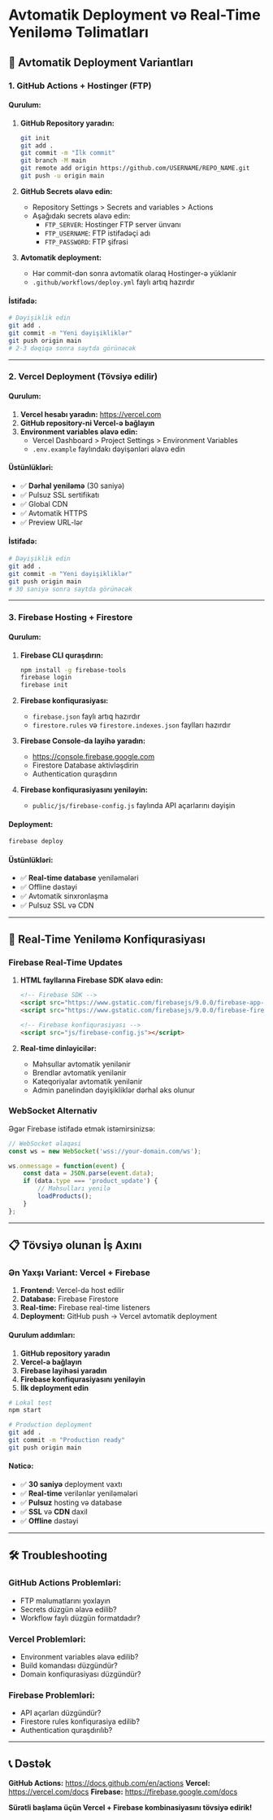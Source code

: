 # Avtomatik Deployment və Real-Time Yeniləmə Təlimatları

## 🚀 Avtomatik Deployment Variantları

### 1. GitHub Actions + Hostinger (FTP)

#### Qurulum:
1. **GitHub Repository yaradın:**
   ```bash
   git init
   git add .
   git commit -m "İlk commit"
   git branch -M main
   git remote add origin https://github.com/USERNAME/REPO_NAME.git
   git push -u origin main
   ```

2. **GitHub Secrets əlavə edin:**
   - Repository Settings > Secrets and variables > Actions
   - Aşağıdakı secrets əlavə edin:
     - `FTP_SERVER`: Hostinger FTP server ünvanı
     - `FTP_USERNAME`: FTP istifadəçi adı
     - `FTP_PASSWORD`: FTP şifrəsi

3. **Avtomatik deployment:**
   - Hər commit-dən sonra avtomatik olaraq Hostinger-ə yüklənir
   - `.github/workflows/deploy.yml` faylı artıq hazırdır

#### İstifadə:
```bash
# Dəyişiklik edin
git add .
git commit -m "Yeni dəyişikliklər"
git push origin main
# 2-3 dəqiqə sonra saytda görünəcək
```

---

### 2. Vercel Deployment (Tövsiyə edilir)

#### Qurulum:
1. **Vercel hesabı yaradın:** https://vercel.com
2. **GitHub repository-ni Vercel-ə bağlayın**
3. **Environment variables əlavə edin:**
   - Vercel Dashboard > Project Settings > Environment Variables
   - `.env.example` faylındakı dəyişənləri əlavə edin

#### Üstünlükləri:
- ✅ **Dərhal yeniləmə** (30 saniyə)
- ✅ Pulsuz SSL sertifikatı
- ✅ Global CDN
- ✅ Avtomatik HTTPS
- ✅ Preview URL-lər

#### İstifadə:
```bash
# Dəyişiklik edin
git add .
git commit -m "Yeni dəyişikliklər"
git push origin main
# 30 saniyə sonra saytda görünəcək
```

---

### 3. Firebase Hosting + Firestore

#### Qurulum:
1. **Firebase CLI quraşdırın:**
   ```bash
   npm install -g firebase-tools
   firebase login
   firebase init
   ```

2. **Firebase konfiqurasiyası:**
   - `firebase.json` faylı artıq hazırdır
   - `firestore.rules` və `firestore.indexes.json` faylları hazırdır

3. **Firebase Console-da layihə yaradın:**
   - https://console.firebase.google.com
   - Firestore Database aktivləşdirin
   - Authentication quraşdırın

4. **Firebase konfiqurasiyasını yeniləyin:**
   - `public/js/firebase-config.js` faylında API açarlarını dəyişin

#### Deployment:
```bash
firebase deploy
```

#### Üstünlükləri:
- ✅ **Real-time database** yeniləmələri
- ✅ Offline dəstəyi
- ✅ Avtomatik sinxronlaşma
- ✅ Pulsuz SSL və CDN

---

## 🔄 Real-Time Yeniləmə Konfiqurasiyası

### Firebase Real-Time Updates

1. **HTML fayllarına Firebase SDK əlavə edin:**
   ```html
   <!-- Firebase SDK -->
   <script src="https://www.gstatic.com/firebasejs/9.0.0/firebase-app-compat.js"></script>
   <script src="https://www.gstatic.com/firebasejs/9.0.0/firebase-firestore-compat.js"></script>
   
   <!-- Firebase konfiqurasiyası -->
   <script src="js/firebase-config.js"></script>
   ```

2. **Real-time dinləyicilər:**
   - Məhsullar avtomatik yenilənir
   - Brendlər avtomatik yenilənir
   - Kateqoriyalar avtomatik yenilənir
   - Admin panelindən dəyişikliklər dərhal əks olunur

### WebSocket Alternativ

Əgər Firebase istifadə etmək istəmirsinizsə:

```javascript
// WebSocket əlaqəsi
const ws = new WebSocket('wss://your-domain.com/ws');

ws.onmessage = function(event) {
    const data = JSON.parse(event.data);
    if (data.type === 'product_update') {
        // Məhsulları yenilə
        loadProducts();
    }
};
```

---

## 📋 Tövsiyə olunan İş Axını

### Ən Yaxşı Variant: Vercel + Firebase

1. **Frontend:** Vercel-də host edilir
2. **Database:** Firebase Firestore
3. **Real-time:** Firebase real-time listeners
4. **Deployment:** GitHub push → Vercel avtomatik deployment

#### Qurulum addımları:

1. **GitHub repository yaradın**
2. **Vercel-ə bağlayın**
3. **Firebase layihəsi yaradın**
4. **Firebase konfiqurasiyasını yeniləyin**
5. **İlk deployment edin**

```bash
# Lokal test
npm start

# Production deployment
git add .
git commit -m "Production ready"
git push origin main
```

#### Nəticə:
- ✅ **30 saniyə** deployment vaxtı
- ✅ **Real-time** verilənlər yeniləmələri
- ✅ **Pulsuz** hosting və database
- ✅ **SSL** və **CDN** daxil
- ✅ **Offline** dəstəyi

---

## 🛠️ Troubleshooting

### GitHub Actions Problemləri:
- FTP məlumatlarını yoxlayın
- Secrets düzgün əlavə edilib?
- Workflow faylı düzgün formatdadır?

### Vercel Problemləri:
- Environment variables əlavə edilib?
- Build komandası düzgündür?
- Domain konfiqurasiyası düzgündür?

### Firebase Problemləri:
- API açarları düzgündür?
- Firestore rules konfiqurasiya edilib?
- Authentication quraşdırılıb?

---

## 📞 Dəstək

**GitHub Actions:** https://docs.github.com/en/actions
**Vercel:** https://vercel.com/docs
**Firebase:** https://firebase.google.com/docs

**Sürətli başlama üçün Vercel + Firebase kombinasiyasını tövsiyə edirik!**